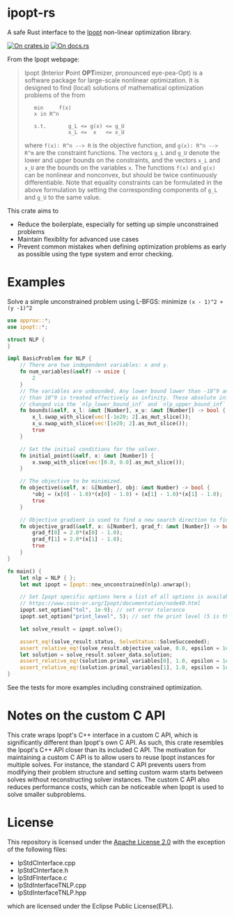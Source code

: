 # ipopt-rs

A safe Rust interface to the [Ipopt](https://projects.coin-or.org/Ipopt) non-linear optimization
library.

[![On crates.io](https://img.shields.io/crates/v/ipopt.svg)](https://crates.io/crates/ipopt)
[![On docs.rs](https://docs.rs/ipopt/badge.svg)](https://docs.rs/ipopt/)

From the Ipopt webpage:

> Ipopt (**I**nterior **P**oint **OPT**imizer, pronounced eye-pea-Opt) is a software package
> for large-scale nonlinear optimization. It is designed to find (local) solutions of
> mathematical optimization problems of the from
>
>```verbatim
>    min     f(x)
>    x in R^n
>
>    s.t.       g_L <= g(x) <= g_U
>               x_L <=  x   <= x_U
>```
>
> where `f(x): R^n --> R` is the objective function, and `g(x): R^n --> R^m` are the
> constraint functions. The vectors `g_L` and `g_U` denote the lower and upper bounds
> on the constraints, and the vectors `x_L` and `x_U` are the bounds on the variables
> `x`. The functions `f(x)` and `g(x)` can be nonlinear and nonconvex, but should be
> twice continuously differentiable. Note that equality constraints can be
> formulated in the above formulation by setting the corresponding components of
> `g_L` and `g_U` to the same value.

This crate aims to 
  - Reduce the boilerplate, especially for setting up simple unconstrained problems
  - Maintain flexiblity for advanced use cases
  - Prevent common mistakes when defining optimization problems as early as possible using the type
    system and error checking.

# Examples

Solve a simple unconstrained problem using L-BFGS: minimize `(x - 1)^2 + (y -1)^2`


```rust
use approx::*;
use ipopt::*;

struct NLP {
}

impl BasicProblem for NLP {
    // There are two independent variables: x and y.
    fn num_variables(&self) -> usize {
        2
    }    
    // The variables are unbounded. Any lower bound lower than -10^9 and upper bound higher
    // than 10^9 is treated effectively as infinity. These absolute infinity limits can be
    // changed via the `nlp_lower_bound_inf` and `nlp_upper_bound_inf` Ipopt options.
    fn bounds(&self, x_l: &mut [Number], x_u: &mut [Number]) -> bool {
        x_l.swap_with_slice(vec![-1e20; 2].as_mut_slice());
        x_u.swap_with_slice(vec![1e20; 2].as_mut_slice());
        true
    }

    // Set the initial conditions for the solver.
    fn initial_point(&self, x: &mut [Number]) {
        x.swap_with_slice(vec![0.0, 0.0].as_mut_slice());
    }

    // The objective to be minimized.
    fn objective(&self, x: &[Number], obj: &mut Number) -> bool {
        *obj = (x[0] - 1.0)*(x[0] - 1.0) + (x[1] - 1.0)*(x[1] - 1.0);
        true
    }

    // Objective gradient is used to find a new search direction to find the critical point.
    fn objective_grad(&self, x: &[Number], grad_f: &mut [Number]) -> bool {
        grad_f[0] = 2.0*(x[0] - 1.0);
        grad_f[1] = 2.0*(x[1] - 1.0);
        true
    }
}

fn main() {
    let nlp = NLP { };
    let mut ipopt = Ipopt::new_unconstrained(nlp).unwrap();

    // Set Ipopt specific options here a list of all options is available at
    // https://www.coin-or.org/Ipopt/documentation/node40.html
    ipopt.set_option("tol", 1e-9); // set error tolerance
    ipopt.set_option("print_level", 5); // set the print level (5 is the default)

    let solve_result = ipopt.solve();

    assert_eq!(solve_result.status, SolveStatus::SolveSucceeded);
    assert_relative_eq!(solve_result.objective_value, 0.0, epsilon = 1e-10);
    let solution = solve_result.solver_data.solution;
    assert_relative_eq!(solution.primal_variables[0], 1.0, epsilon = 1e-10);
    assert_relative_eq!(solution.primal_variables[1], 1.0, epsilon = 1e-10);
}
```

See the tests for more examples including constrained optimization.


# Notes on the custom C API

This crate wraps Ipopt's C++ interface in a custom C API, which is significantly different than
Ipopt's own C API. As such, this crate resembles the Ipopt's C++ API closer than its included C API.
The motivation for maintaining a custom C API is to allow users to reuse Ipopt instances for
multiple solves. For instance, the standard C API prevents users from modifying their problem
structure and setting custom warm starts between solves without reconstructing solver instances. The
custom C API also reduces performance costs, which can be noticeable when Ipopt is used to solve
smaller subproblems.


# License

This repository is licensed under the [Apache License 2.0](http://www.apache.org/licenses/LICENSE-2.0) with the exception of the following files:

  - IpStdCInterface.cpp
  - IpStdCInterface.h
  - IpStdFInterface.c
  - IpStdInterfaceTNLP.cpp
  - IpStdInterfaceTNLP.hpp

which are licensed under the Eclipse Public License(EPL).

